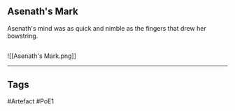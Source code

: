 ## Asenath's Mark
Asenath's mind was as quick and nimble
as the fingers that drew her bowstring.
##
![[Asenath's Mark.png]]

---
## Tags
#Artefact
#PoE1